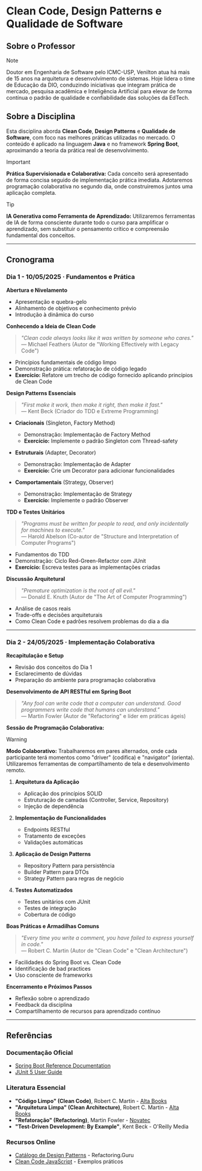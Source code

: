 # Clean Code, Design Patterns e Qualidade de Software

## Sobre o Professor

> [!NOTE]
> Doutor em Engenharia de Software pelo ICMC-USP, Venilton atua há mais de 15 anos na arquitetura e desenvolvimento de sistemas. Hoje lidera o time de Educação da DIO, conduzindo iniciativas que integram prática de mercado, pesquisa acadêmica e Inteligência Artificial para elevar de forma contínua o padrão de qualidade e confiabilidade das soluções da EdTech.

## Sobre a Disciplina

Esta disciplina aborda **Clean Code**, **Design Patterns** e **Qualidade de Software**, com foco nas melhores práticas utilizadas no mercado. O conteúdo é aplicado na linguagem **Java** e no framework **Spring Boot**, aproximando a teoria da prática real de desenvolvimento.

> [!IMPORTANT]
> **Prática Supervisionada e Colaborativa:** Cada conceito será apresentado de forma concisa seguido de implementação prática imediata. Adotaremos programação colaborativa no segundo dia, onde construiremos juntos uma aplicação completa.

> [!TIP]
> **IA Generativa como Ferramenta de Aprendizado:** Utilizaremos ferramentas de IA de forma consciente durante todo o curso para amplificar o aprendizado, sem substituir o pensamento crítico e compreensão fundamental dos conceitos.

---

## Cronograma

### Dia 1 - 10/05/2025 · Fundamentos e Prática

**Abertura e Nivelamento**
- Apresentação e quebra-gelo
- Alinhamento de objetivos e conhecimento prévio
- Introdução à dinâmica do curso

**Conhecendo a Ideia de Clean Code**

> _"Clean code always looks like it was written by someone who cares."_  
> — Michael Feathers (Autor de "Working Effectively with Legacy Code")

- Princípios fundamentais de código limpo
- Demonstração prática: refatoração de código legado
- **Exercício:** Refatore um trecho de código fornecido aplicando princípios de Clean Code

**Design Patterns Essenciais**

> _"First make it work, then make it right, then make it fast."_  
> — Kent Beck (Criador do TDD e Extreme Programming)

- **Criacionais** (Singleton, Factory Method)
  - Demonstração: Implementação de Factory Method
  - **Exercício:** Implemente o padrão Singleton com Thread-safety

- **Estruturais** (Adapter, Decorator)
  - Demonstração: Implementação de Adapter
  - **Exercício:** Crie um Decorator para adicionar funcionalidades

- **Comportamentais** (Strategy, Observer)
  - Demonstração: Implementação de Strategy
  - **Exercício:** Implemente o padrão Observer

**TDD e Testes Unitários**

> _"Programs must be written for people to read, and only incidentally for machines to execute."_  
> — Harold Abelson (Co-autor de "Structure and Interpretation of Computer Programs")

- Fundamentos do TDD
- Demonstração: Ciclo Red-Green-Refactor com JUnit
- **Exercício:** Escreva testes para as implementações criadas

**Discussão Arquitetural**

> _"Premature optimization is the root of all evil."_  
> — Donald E. Knuth (Autor de "The Art of Computer Programming")

- Análise de casos reais
- Trade-offs e decisões arquiteturais
- Como Clean Code e padrões resolvem problemas do dia a dia

---

### Dia 2 - 24/05/2025 · Implementação Colaborativa

**Recapitulação e Setup**
- Revisão dos conceitos do Dia 1
- Esclarecimento de dúvidas
- Preparação do ambiente para programação colaborativa

**Desenvolvimento de API RESTful em Spring Boot**

> _"Any fool can write code that a computer can understand. Good programmers write code that humans can understand."_  
> — Martin Fowler (Autor de "Refactoring" e líder em práticas ágeis)

**Sessão de Programação Colaborativa:**

> [!WARNING]
> **Modo Colaborativo:** Trabalharemos em pares alternados, onde cada participante terá momentos como "driver" (codifica) e "navigator" (orienta). Utilizaremos ferramentas de compartilhamento de tela e desenvolvimento remoto.

1. **Arquitetura da Aplicação**
   - Aplicação dos princípios SOLID
   - Estruturação de camadas (Controller, Service, Repository)
   - Injeção de dependência

2. **Implementação de Funcionalidades**
   - Endpoints RESTful
   - Tratamento de exceções
   - Validações automáticas

3. **Aplicação de Design Patterns**
   - Repository Pattern para persistência
   - Builder Pattern para DTOs
   - Strategy Pattern para regras de negócio

4. **Testes Automatizados**
   - Testes unitários com JUnit
   - Testes de integração
   - Cobertura de código

**Boas Práticas e Armadilhas Comuns**

> _"Every time you write a comment, you have failed to express yourself in code."_  
> — Robert C. Martin (Autor de "Clean Code" e "Clean Architecture")

- Facilidades do Spring Boot vs. Clean Code
- Identificação de bad practices
- Uso consciente de frameworks

**Encerramento e Próximos Passos**
- Reflexão sobre o aprendizado
- Feedback da disciplina
- Compartilhamento de recursos para aprendizado contínuo

---

## Referências

### Documentação Oficial
- [Spring Boot Reference Documentation](https://docs.spring.io/spring-boot/docs/current/reference/htmlsingle/)
- [JUnit 5 User Guide](https://junit.org/junit5/docs/current/user-guide/)

### Literatura Essencial
- **"Código Limpo" (Clean Code)**, Robert C. Martin - [Alta Books](https://altabooks.com.br/produto/codigo-limpo/)
- **"Arquitetura Limpa" (Clean Architecture)**, Robert C. Martin - [Alta Books](https://altabooks.com.br/produto/arquitetura-limpa/)
- **"Refatoração" (Refactoring)**, Martin Fowler - [Novatec](https://novatec.com.br/livros/refatoracao/)
- **"Test-Driven Development: By Example"**, Kent Beck - O'Reilly Media

### Recursos Online
- [Catálogo de Design Patterns](https://refactoring.guru/pt-br/design-patterns/catalog) - Refactoring.Guru
- [Clean Code JavaScript](https://github.com/ryanmcdermott/clean-code-javascript) - Exemplos práticos
